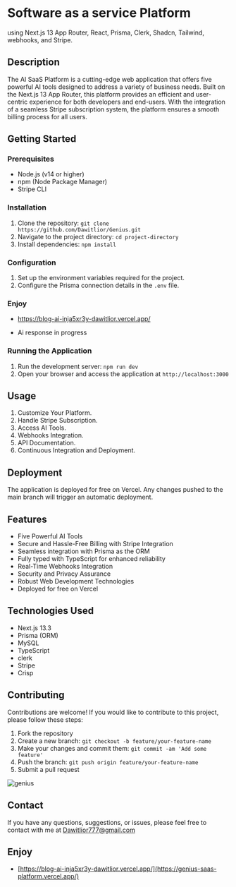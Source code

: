 # Software as a service Platform

using Next.js 13 App Router, React, Prisma, Clerk, Shadcn, Tailwind, webhooks, and Stripe. 

## Description

The AI SaaS Platform is a cutting-edge web application that offers five powerful AI tools designed to address a variety of business needs. Built on the Next.js 13 App Router, this platform provides an efficient and user-centric experience for both developers and end-users. With the integration of a seamless Stripe subscription system, the platform ensures a smooth billing process for all users.


## Getting Started

### Prerequisites

- Node.js (v14 or higher)
- npm (Node Package Manager)
- Stripe CLI

### Installation

1. Clone the repository: `git clone https://github.com/Dawitlior/Genius.git`
2. Navigate to the project directory: `cd project-directory`
3. Install dependencies: `npm install`

### Configuration

1. Set up the environment variables required for the project.
2. Configure the Prisma connection details in the `.env` file.

### Enjoy 
- https://blog-ai-inja5xr3y-dawitlior.vercel.app/

- Ai response in progress

### Running the Application

1. Run the development server: `npm run dev`
2. Open your browser and access the application at `http://localhost:3000`

## Usage

1. Customize Your Platform.
2. Handle Stripe Subscription.
3. Access AI Tools.
4. Webhooks Integration.
5. API Documentation.
6. Continuous Integration and Deployment.

## Deployment

The application is deployed for free on Vercel. Any changes pushed to the main branch will trigger an automatic deployment.

## Features

- Five Powerful AI Tools
- Secure and Hassle-Free Billing with Stripe Integration
- Seamless integration with Prisma as the ORM
- Fully typed with TypeScript for enhanced reliability
-  Real-Time Webhooks Integration
-  Security and Privacy Assurance
-  Robust Web Development Technologies
- Deployed for free on Vercel

## Technologies Used

- Next.js 13.3
- Prisma (ORM)
- MySQL
- TypeScript
- clerk
- Stripe
- Crisp


## Contributing

Contributions are welcome! If you would like to contribute to this project, please follow these steps:

1. Fork the repository
2. Create a new branch: `git checkout -b feature/your-feature-name`
3. Make your changes and commit them: `git commit -am 'Add some feature'`
4. Push the branch: `git push origin feature/your-feature-name`
5. Submit a pull request


![genius](https://github.com/Dawitlior/Genius/assets/102303153/af7e9014-2189-48ea-8b1b-4c826f0f9d4b)



## Contact

If you have any questions, suggestions, or issues, please feel free to contact with me at Dawitlior777@gmail.com

## Enjoy

- [https://blog-ai-inja5xr3y-dawitlior.vercel.app/](https://genius-saas-platform.vercel.app/)



